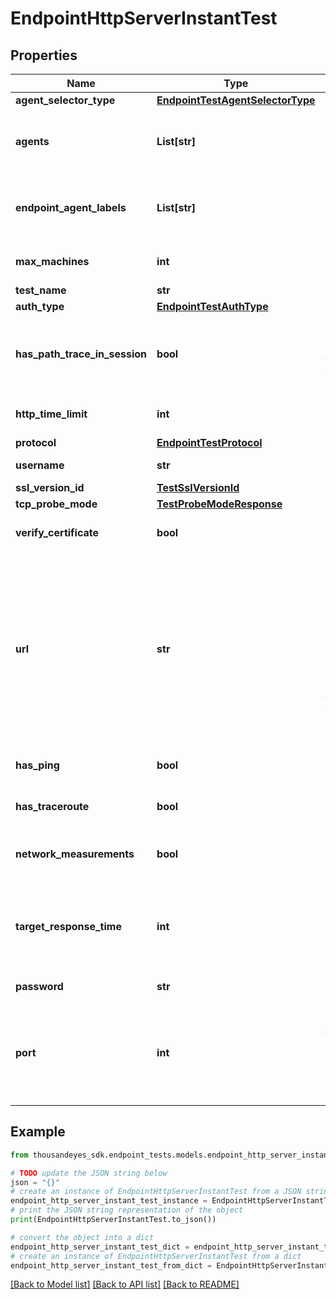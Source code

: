 # EndpointHttpServerInstantTest


## Properties

Name | Type | Description | Notes
------------ | ------------- | ------------- | -------------
**agent_selector_type** | [**EndpointTestAgentSelectorType**](EndpointTestAgentSelectorType.md) |  | [optional] 
**agents** | **List[str]** | List of endpoint agent IDs (obtained from &#x60;/endpoint/agents&#x60; endpoint). Required when &#x60;agentSelectorType&#x60; is set to &#x60;specific-agent&#x60;. | [optional] 
**endpoint_agent_labels** | **List[str]** | List of endpoint agent label IDs (obtained from &#x60;/endpoint/labels&#x60; endpoint), required when &#x60;agentSelectorType&#x60; is set to &#x60;agent-labels&#x60;. | [optional] 
**max_machines** | **int** | Maximum number of agents which can execute the test. | [optional] [default to 25]
**test_name** | **str** | Name of the test. | 
**auth_type** | [**EndpointTestAuthType**](EndpointTestAuthType.md) |  | [optional] 
**has_path_trace_in_session** | **bool** | Enables \&quot;in session\&quot; path trace. When enabled, this option initiates a TCP session with the target server and sends path trace packets within the established TCP session. | [optional] 
**http_time_limit** | **int** | Maximum amount of time in milliseconds the agents wait before a request times out. | [optional] [default to 5000]
**protocol** | [**EndpointTestProtocol**](EndpointTestProtocol.md) |  | [optional] 
**username** | **str** | Username for Basic/NTLM authentication. | [optional] 
**ssl_version_id** | [**TestSslVersionId**](TestSslVersionId.md) |  | [optional] 
**tcp_probe_mode** | [**TestProbeModeResponse**](TestProbeModeResponse.md) |  | [optional] 
**verify_certificate** | **bool** | Flag indicating if a certificate should be verified. | [optional] [default to True]
**url** | **str** | The test target URL. You can optionally specify the protocol (&#x60;http&#x60; or &#x60;https&#x60;).   - **Default Protocol:** If no protocol is specified, &#x60;https&#x60; is used by default.  - **Port Number:** To specify a port, append it to the URL with a colon after the hostname or IP address (e.g., &#x60;https://example.com:443&#x60;).      - If no port is specified in the URL, the &#x60;port&#x60; is determined by either the deprecated &#x60;port&#x60; field or the default protocol (HTTP: 80, HTTPS: 443).  | 
**has_ping** | **bool** | Optional flag indicating if the test should run ping. | [optional] [default to True]
**has_traceroute** | **bool** | Optional flag indicating if the test should run traceroute. | [optional] [default to True]
**network_measurements** | **bool** | Enable or disable network measurements. Set to true to enable or false to disable network measurements. | [optional] [default to True]
**target_response_time** | **int** | Response time target in milliseconds. Affects the colors of agents and legends on the view page. The value is compared with actual response time in order to determine the color scale (from green to red). | [optional] [default to 1000]
**password** | **str** | Password for Basic/NTLM authentication. | [optional] 
**port** | **int** | **(Deprecated)** The port number to use for the test. It&#39;s recommended to specify the port directly in the &#x60;url&#x60; field instead. If this field is set, it will override the default protocol ports (HTTP: 80, HTTPS: 443) and any port specified in the &#x60;url&#x60;.  | [optional] 

## Example

```python
from thousandeyes_sdk.endpoint_tests.models.endpoint_http_server_instant_test import EndpointHttpServerInstantTest

# TODO update the JSON string below
json = "{}"
# create an instance of EndpointHttpServerInstantTest from a JSON string
endpoint_http_server_instant_test_instance = EndpointHttpServerInstantTest.from_json(json)
# print the JSON string representation of the object
print(EndpointHttpServerInstantTest.to_json())

# convert the object into a dict
endpoint_http_server_instant_test_dict = endpoint_http_server_instant_test_instance.to_dict()
# create an instance of EndpointHttpServerInstantTest from a dict
endpoint_http_server_instant_test_from_dict = EndpointHttpServerInstantTest.from_dict(endpoint_http_server_instant_test_dict)
```
[[Back to Model list]](../README.md#documentation-for-models) [[Back to API list]](../README.md#documentation-for-api-endpoints) [[Back to README]](../README.md)


